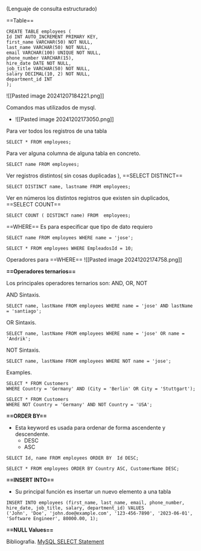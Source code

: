 (Lenguaje de consulta estructurado)

==Table==
```
CREATE TABLE employees ( 
Id INT AUTO_INCREMENT PRIMARY KEY, 
first_name VARCHAR(50) NOT NULL, 
last_name VARCHAR(50) NOT NULL, 
email VARCHAR(100) UNIQUE NOT NULL, 
phone_number VARCHAR(15), 
hire_date DATE NOT NULL, 
job_title VARCHAR(50) NOT NULL, 
salary DECIMAL(10, 2) NOT NULL, 
department_id INT
);
```

![[Pasted image 20241207184221.png]]

Comandos mas utilizados de mysql.
- ![[Pasted image 20241202173050.png]]

Para ver todos los registros de una tabla
```
SELECT * FROM employees;
```

Para ver alguna columna de alguna tabla en concreto.
```
SELECT name FROM employees;
```

Ver registros distintos( sin cosas duplicadas ), ==SELECT DISTINCT==
```
SELECT DISTINCT name, lastname FROM employees;
```

Ver en números los distintos registros que existen sin duplicados, ==SELECT COUNT==
```
SELECT COUNT ( DISTINCT name) FROM  employees;
```


==WHERE==
Es para especificar que tipo de dato requiero
```
SELECT name FROM employees WHERE name = 'jose';
```
```
SELECT * FROM employees WHERE EmpleadosId = 10;
```


Operadores para ==WHERE==
![[Pasted image 20241202174758.png]]

**==Operadores ternarios==**

Los principales operadores ternarios son: AND, OR, NOT

AND Sintaxis.
```
SELECT name, lastName FROM employees WHERE name = 'jose' AND lastName = 'santiago';
```

OR Sintaxis.
```
SELECT name, lastName FROM employees WHERE name = 'jose' OR name = 'Andrik';
```

NOT Sintaxis.
```
SELECT name, lastName FROM employees WHERE NOT name = 'jose';
```

Examples.
```
SELECT * FROM Customers  
WHERE Country = 'Germany' AND (City = 'Berlin' OR City = 'Stuttgart');

SELECT * FROM Customers  
WHERE NOT Country = 'Germany' AND NOT Country = 'USA';
```


**==ORDER BY==**
- Esta keyword es usada para ordenar de forma ascendente y descendente.
	- DESC
	- ASC

```
SELECT Id, name FROM employees ORDER BY  Id DESC;

SELECT * FROM employees ORDER BY Country ASC, CustomerName DESC;
```

**==INSERT INTO==**
- Su principal función es insertar un nuevo elemento a una tabla
```
INSERT INTO employees (first_name, last_name, email, phone_number, hire_date, job_title, salary, department_id) VALUES
('John', 'Doe', 'john.doe@example.com', '123-456-7890', '2023-06-01', 'Software Engineer', 80000.00, 1);
```

**==NULL Values==**



Bibliografia.
[MySQL SELECT Statement](https://www.w3schools.com/mysql/mysql_null_values.asp)
